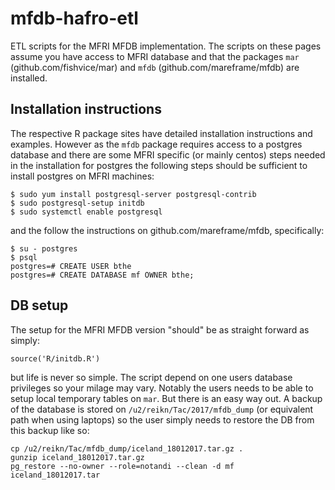 # mfdb-hafro-etl
ETL scripts for the MFRI MFDB implementation. The scripts on these pages assume you have access to MFRI database and that the packages `mar` (github.com/fishvice/mar) and `mfdb` (github.com/mareframe/mfdb) are installed. 

## Installation instructions
The respective R package sites have detailed installation instructions and examples. However as the `mfdb` package requires access to a postgres database and there are some MFRI specific (or mainly centos) steps needed in the installation for postgres the following steps should be sufficient to install postgres on MFRI machines:
```
$ sudo yum install postgresql-server postgresql-contrib
$ sudo postgresql-setup initdb
$ sudo systemctl enable postgresql
```
 and the follow the instructions on github.com/mareframe/mfdb, specifically:
```
$ su - postgres
$ psql 
postgres=# CREATE USER bthe
postgres=# CREATE DATABASE mf OWNER bthe;
```
## DB setup
The setup for the MFRI MFDB version "should" be as straight forward as simply:
```
source('R/initdb.R')
```
but life is never so simple. The script depend on one users database privileges so your milage may vary. Notably the users needs to be able to setup local temporary tables on `mar`. But there is an easy way out. A backup of the database is stored on `/u2/reikn/Tac/2017/mfdb_dump` (or equivalent path when using laptops) so the user simply needs to restore the DB from this backup like so:
```
cp /u2/reikn/Tac/mfdb_dump/iceland_18012017.tar.gz .
gunzip iceland_18012017.tar.gz
pg_restore --no-owner --role=notandi --clean -d mf iceland_18012017.tar
```
